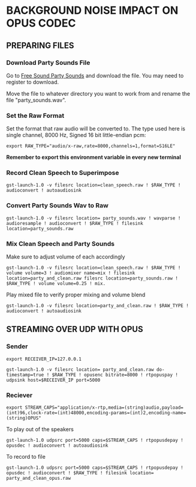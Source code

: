 # BACKGROUND NOISE IMPACT ON OPUS CODEC

## PREPARING FILES

### Download Party Sounds File

Go to [Free Sound Party Sounds](https://freesound.org/people/FreqMan/sounds/23153/) and download the file. You may need to register to download.

Move the file to whatever directory you want to work from and rename the file "party_sounds.wav".

### Set the Raw Format

Set the format that raw audio will be converted to. The type used here is single channel, 8000 Hz, Signed 16 bit little-endian pcm:

`export RAW_TYPE="audio/x-raw,rate=8000,channels=1,format=S16LE"`

**Remember to export this environment variable in every new terminal**

### Record Clean Speech to Superimpose

`gst-launch-1.0 -v filesrc location=clean_speech.raw ! $RAW_TYPE ! audioconvert ! autoaudiosink`

### Convert Party Sounds Wav to Raw

`gst-launch-1.0 -v filesrc location= party_sounds.wav ! wavparse ! audioresample ! audioconvert ! $RAW_TYPE ! filesink location=party_sounds.raw`

### Mix Clean Speech and Party Sounds

Make sure to adjust volume of each accordingly

`gst-launch-1.0 -v filesrc location=clean_speech.raw ! $RAW_TYPE ! volume volume=3 ! audiomixer name=mix ! filesink location=party_and_clean.raw filesrc location=party_sounds.raw ! $RAW_TYPE ! volume volume=0.25 ! mix.`

Play mixed file to verify proper mixing and volume blend

`gst-launch-1.0 -v filesrc location=party_and_clean.raw ! $RAW_TYPE ! audioconvert ! autoaudiosink`

## STREAMING OVER UDP WITH OPUS

### Sender

`export RECEIVER_IP=127.0.0.1`

`gst-launch-1.0 -v filesrc location= party_and_clean.raw do-timestamp=true ! $RAW_TYPE ! opusenc bitrate=8000 ! rtpopuspay ! udpsink host=$RECEIVER_IP port=5000`

### Reciever

`export STREAM_CAPS="application/x-rtp,media=(string)audio,payload=(int)96,clock-rate=(int)48000,encoding-params=(int)2,encoding-name=(string)OPUS"`

To play out of the speakers

`gst-launch-1.0 udpsrc port=5000 caps=$STREAM_CAPS ! rtpopusdepay ! opusdec ! audioconvert ! autoaudiosink`

To record to file

`gst-launch-1.0 udpsrc port=5000 caps=$STREAM_CAPS ! rtpopusdepay ! opusdec ! audioconvert ! $RAW_TYPE ! filesink location= party_and_clean_opus.raw`
